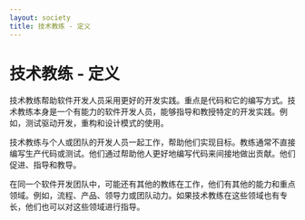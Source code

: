 ```yaml
---
layout: society
title: 技术教练 - 定义
---
```


# 技术教练 - 定义

技术教练帮助软件开发人员采用更好的开发实践。重点是代码和它的编写方式。技术教练本身是一个有能力的软件开发人员，能够指导和教授特定的开发实践。例如，测试驱动开发，重构和设计模式的使用。

技术教练与个人或团队的开发人员一起工作，帮助他们实现目标。教练通常不直接编写生产代码或测试。他们通过帮助他人更好地编写代码来间接地做出贡献。他们促进、指导和教导。

在同一个软件开发团队中，可能还有其他的教练在工作，他们有其他的能力和重点领域。例如，流程、产品、领导力或团队动力。如果技术教练在这些领域也有专长，他们也可以对这些领域进行指导。